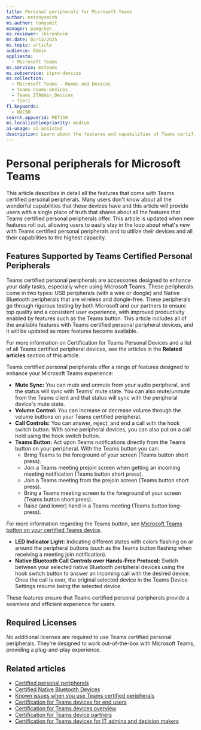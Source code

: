 ```yaml
---
title: Personal peripherals for Microsoft Teams
author: mstonysmith
ms.author: tonysmit
manager: pamgreen
ms.reviewer: lbirenboim
ms.date: 02/13/2025
ms.topic: article
audience: Admin
appliesto: 
  - Microsoft Teams
ms.service: msteams
ms.subservice: itpro-devices
ms.collection: 
  - Microsoft Teams - Rooms and Devices
  - teams-rooms-devices
  - Teams_ITAdmin_Devices
  - Tier1
f1.keywords: 
  - NOCSH
search.appverid: MET150
ms.localizationpriority: medium
ai-usage: ai-assisted
description: Learn about the features and capabilities of Teams certified personal peripherals and how they can enhance your Microsoft Teams experience.
---
```


# Personal peripherals for Microsoft Teams

This article describes in detail all the features that come with Teams certified personal peripherals. Many users don't know about all the wonderful capabilities that these devices have and this article will provide users with a single place of truth that shares about all the features that Teams certified personal peripherals offer. This article is updated when new features roll out, allowing users to easily stay in the loop about what's new with Teams certified personal peripherals and to utilize their devices and all their capabilities to the highest capacity.

## Features Supported by Teams Certified Personal Peripherals

Teams certified personal peripherals are accessories designed to enhance your daily tasks, especially when using Microsoft Teams. These peripherals come in two types: USB peripherals (with a wire or dongle) and Native Bluetooth peripherals that are wireless and dongle-free. These peripherals go through rigorous testing by both Microsoft and our partners to ensure top quality and a consistent user experience, with improved productivity enabled by features such as the Teams button. This article includes all of the available features with Teams certified personal peripheral devices, and it will be updated as more features become available.

For more information on Certification for Teams Personal Devices and a list of all Teams certified peripheral devices, see the articles in the **Related articles** section of this article.

Teams certified personal peripherals offer a range of features designed to enhance your Microsoft Teams experience:

- **Mute Sync:** You can mute and unmute from your audio peripheral, and the status will sync with Teams' mute state. You can also mute/unmute from the Teams client and that status will sync with the peripheral device's mute state.
- **Volume Control:** You can increase or decrease volume through the volume buttons on your Teams certified peripheral.
- **Call Controls:** You can answer, reject, and end a call with the hook switch button. With some peripheral devices, you can also put on a call hold using the hook switch button.
- **Teams Button:** Act upon Teams notifications directly from the Teams button on your peripheral. With the Teams button you can:
  - Bring Teams to the foreground of your screen (Teams button short press).
  - Join a Teams meeting prejoin screen when getting an incoming meeting notification (Teams button short press).
  - Join a Teams meeting from the prejoin screen (Teams button short press).
  - Bring a Teams meeting screen to the foreground of your screen (Teams button short press).
  - Raise (and lower) hand in a Teams meeting (Teams button long-press).

For more information regarding the Teams button, see [Microsoft Teams button on your certified Teams device](https://support.microsoft.com/office/use-the-microsoft-teams-button-on-your-certified-teams-device-ed5ec8f0-6f09-46aa-b80c-3372de084a98).

- **LED Indicator Light:** Indicating different states with colors flashing on or around the peripheral buttons (such as the Teams button flashing when receiving a meeting join notification).
- **Native Bluetooth Call Controls over Hands-Free Protocol:** Switch between your selected native Bluetooth peripheral devices using the hook switch button to answer an incoming call with the desired device. Once the call is over, the original selected device in the Teams Device Settings resume being the selected device.

These features ensure that Teams certified personal peripherals provide a seamless and efficient experience for users.

## Required Licenses

No additional licenses are required to use Teams certified personal peripherals. They're designed to work out-of-the-box with Microsoft Teams, providing a plug-and-play experience.

## Related articles

- [Certified personal peripherals](/microsoftteams/devices/usb-devices)
- [Certified Native Bluetooth Devices](/microsoftteams/devices/bluetooth-devices)
- [Known issues when you use Teams certified peripherals](/microsoftteams/troubleshoot/meetings/known-issues-teams-certified-peripherals)
- [Certification for Teams devices for end users](/microsoftteams/devices/certification-end-userss)
- [Certification for Teams devices overview](/microsoftteams/devices/certification-overview)
- [Certification for Teams device partners](/microsoftteams/devices/certification-partners)
- [Certification for Teams devices for IT admins and decision makers](/microsoftteams/devices/certification-it-admins)

